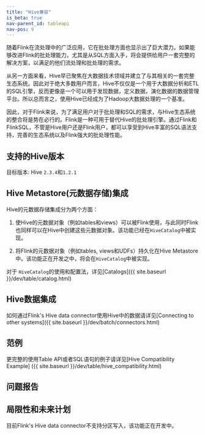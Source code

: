 ```yaml
---
title: "Hive兼容"
is_beta: true
nav-parent_id: tableapi
nav-pos: 9
---
```

<!--
Licensed to the Apache Software Foundation (ASF) under one
or more contributor license agreements.  See the NOTICE file
distributed with this work for additional information
regarding copyright ownership.  The ASF licenses this file
to you under the Apache License, Version 2.0 (the
"License"); you may not use this file except in compliance
with the License.  You may obtain a copy of the License at

  http://www.apache.org/licenses/LICENSE-2.0

Unless required by applicable law or agreed to in writing,
software distributed under the License is distributed on an
"AS IS" BASIS, WITHOUT WARRANTIES OR CONDITIONS OF ANY
KIND, either express or implied.  See the License for the
specific language governing permissions and limitations
under the License.
-->

随着Flink在流处理中的广泛应用，它在批处理方面也显示出了巨大潜力。如果能够改进Flink的批处理能力，尤其是从SQL方面入手，将会提供给用户一套完整的解决方案，以满足的他们流处理和批处理的需求。

从另一方面来看，Hive早已聚焦在大数据技术领域并建立了与其相关的一套完整生态系统。因此对于绝大多数用户而言，Hive不仅仅是一个用于大数据分析和ETL的SQL引擎，反而更像是一个可以用于发现数据，定义数据，演化数据的数据管理平台。所以总而言之，使用Hive已经成为了Hadoop大数据处理的一个基准。

因此，对于Flink来说，为了满足用户对于批处理和SQL的需求，与Hive生态系统的整合将是势在必行的。Flink是一种可用于替代Hive的批处理引擎。通过Flink和FlinkSQL，不管是Hive用户还是Flink用户，都可以享受到Hive丰富的SQL语法支持，完善的生态系统以及Flink强大的批处理性能。


支持的Hive版本
----------------------
目标版本: Hive `2.3.4`和`1.2.1`


Hive Metastore(元数据存储)集成
-----------------------------
Hive的元数据存储集成分为两个方面：

1. 使Hive的元数据对象（例如tables和views）可以被Flink使用，与此同时Flink也同样可以在Hive中创建这些元数据对象。该功能已经在`HiveCatalog`中被实现。

2. 将Flink的元数据对象（例如tables, views和UDFs）持久化在Hive Metastore中。该功能正在开发之中，将会在`HiveCatalog`中被实现。

对于 `HiveCatalog`的使用和配置法，详见[Catalogs]({{ site.baseurl }}/dev/table/catalog.html)


Hive数据集成
-----------------
如何通过Flink's Hive data connector使用Hive中的数据请详见[Connecting to other systems]({{ site.baseurl }}/dev/batch/connectors.html)


范例
--------

更完整的使用Table API或者SQL语句的例子请详见[Hive Compatibility Example] ({{ site.baseurl }}/dev/table/hive_compatibility.html)

问题报告
---------------

局限性和未来计划
--------------------
目前Flink's Hive data connector不支持分区写入，该功能正在开发中。

